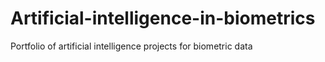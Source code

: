 # Artificial-intelligence-in-biometrics
Portfolio of artificial intelligence projects for biometric data
